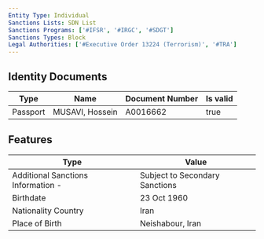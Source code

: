 ```yaml
---
Entity Type: Individual
Sanctions Lists: SDN List
Sanctions Programs: ['#IFSR', '#IRGC', '#SDGT']
Sanctions Types: Block
Legal Authorities: ['#Executive Order 13224 (Terrorism)', '#TRA']
---
```


## Identity Documents
| Type  | Name      | Document Number | Is valid |
|-------|-----------|-----------------|----------|
| Passport | MUSAVI, Hossein | A0016662 | true |

## Features
| Type  | Value      |
|-------|------------|
| Additional Sanctions Information - | Subject to Secondary Sanctions |
| Birthdate | 23 Oct 1960 |
| Nationality Country | Iran |
| Place of Birth | Neishabour, Iran |
